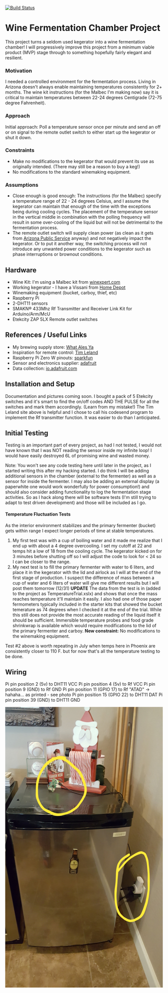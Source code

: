 [![Build Status](https://travis-ci.org/b4youleap/wineferm.svg?branch=master)](https://travis-ci.org/b4youleap/wineferm)
# Wine Fermentation Chamber Project
This project turns a seldom used kegerator into a wine fermentation chamber! I will progressively improve this project from a minimum viable product (MVP) stage through to something hopefully fairly elegant and resilient.

### Motivation
I needed a controlled environment for the fermentation process. Living in Arizona doesn't always enable maintaining temperatures consistently for 2+ months. The wine kit instructions (for the Malbec I'm making now) say it is critical to maintain temperatures between 22-24 degrees Centigrade (72-75 degree Fahrenheit).

### Approach
Initial approach: Poll a temperature sensor once per minute and send an off or on signal to the remote outlet switch to either start up the kegerator or shut it down.

### Constraints
* Make no modifications to the kegerator that would prevent its use as originally intended. (There may still be a reason to buy a keg!)
* No modifications to the standard winemaking equipment.

### Assumptions
* Close enough is good enough: The instructions (for the Malbec) specify a temperature range of 22 - 24 degrees Celsius, and I assume the kegerator can maintain that enough of the time with the exceptions being during cooling cycles. The placement of the temperature sensor in the vertical middle in combination with the polling frequency will result in some over-cooling of the liquid but will not be detrimental to the fermentation process.
* The remote outlet switch will supply clean power (as clean as it gets from [Arizona Public Service](https://www.aps.com/) anyway) and not negatively impact the kegerator. Or to put it another way, the switching process will not introduce any unwanted power conditions to the kegerator such as phase interruptions or brownout conditions.

## Hardware
* Wine Kit: I'm using a Malbec kit from [winexpert.com](https://winexpert.com)
* Working kegerator - I have a Vissani from [Home Depot](https://www.homedepot.com/catalog/pdfImages/89/894db3fc-a2a8-4a2d-a149-49658eb58ddd.pdf)
* Winemaking equipment (bucket, carboy, thief, etc)
* Raspberry Pi
* 2-DHT11 sensors
* SMAKN® 433Mhz Rf Transmitter and Receiver Link Kit for Arduino/Arm/McU
* Etekcity ZAP 5LX Remote outlet switches

## References / Useful Links
* My brewing supply store: [What Ales Ya](http://whatalesya.com)
* Inspiration for remote control: [Tim Leland](https://timleland.com/wireless-power-outlets/)
* Raspberry Pi Zero W pinouts: [sparkfun](https://cdn.sparkfun.com/assets/learn_tutorials/6/7/6/PiZero_1.pdf)
* Sensor and electronics supplier: [adafruit](https://www.adafruit.com/)
* Data collection: [io.adafruit.com](https://io.adafruit.com/)

## Installation and Setup
Documentation and pictures coming soon. I bought a pack of 5 Etekcity switches and it's smart to find the on/off codes AND THE PULSE for all the switches and mark them accordingly. (Learn from my mistake!) The Tim Leland site above is helpful and I chose to call his codesend program to implement the Rf transmitter function. It was easier to do than I anticipated.

## Initial Testing
Testing is an important part of every project, as had I not tested, I would not have known that I was NOT reading the sensor inside my infinite loop! I would have easily destroyed 6L of promising wine and wasted money. 

Note: You won't see any code testing here until later in the project, as I started writing this after my hacking started. I do think I will be adding additional sensors in the chamber (external to the fermenter) as well as a sensor for inside the fermenter. I may also be adding an external display (a paperwhite one would work wonderfully for power consumption!) and should also consider adding functionality to log the fermentation stage activities. So as I hack along there will be software tests (I'm still trying to adapt to test driven development) and those will be included as I go.

#### Temperature Fluctuation Tests
As the interior environment stabilizes and the primary fermenter (bucket) gets within range I expect longer periods of time at stable temperatures.
1. My first test was with a cup of boiling water and it made me realize that I end up with about a 4 degree overcooling. I set my cutoff at 22 and temps hit a low of 18 from the cooling cycle. The kegerator kicked on for 3 minutes before shutting off so I will adjust the code to look for < 24 so I can be closer to the range. 
2. My next test is to fill the primary fermenter with water to 6 liters, and place it in the kegerator with the lid and airlock as I will at the end of the first stage of production.  I suspect the difference of mass between a cup of water and 6 liters of water will give me different results but I will post them tomorrow (12/31) **UPDATE** The data from the test is in (added to the project as TemperatureTrial.xslx) and shows that once the mass reaches temperature it'll maintain it easily. I also had one of those paper fermometers typically included in the starter kits that showed the bucket temerature as 74 degrees when I checked it at the end of the trial. While this still does not provide the most accurate reading of the liquid itself it should be sufficient. Immersible temperature probes and food grade shrinkwrap is available which would require modifications to the lid of the primary fermenter and carboy. **New constraint:** No modifications to the winemaking equipment.

Test #2 above is worth repeating in July when temps here in Phoenix are consistently closer to 110 F. but for now that's all the temperature testing to be done.

## Wiring
Pi pin position 2 (5v) to DHT11 VCC
Pi pin position 4 (5v) to Rf VCC
Pi pin position 9 (GND) to Rf GND
Pi pin position 11 (GPIO 17) to Rf "ATAD" -> hahaha... as printed - see photo
Pi pin position 15 (GPIO 22) to DHT11 DAT
Pi pin position 39 (GND) to DHT11 GND


![Kegerator/Wine Fermentation Chamber](https://raw.githubusercontent.com/b4youleap/b4youleap.github.io/master/images/winefermexterior.jpg)


